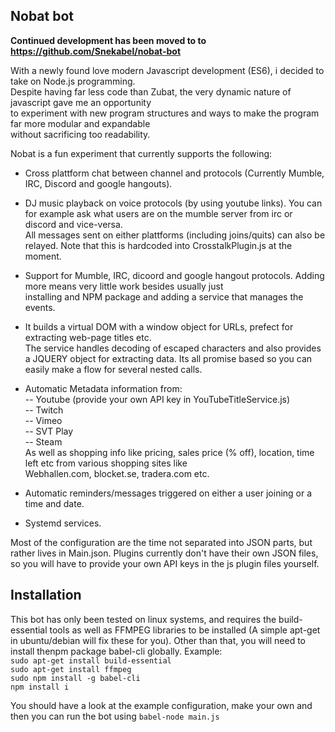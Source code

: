 Nobat bot
------------
**Continued development has been moved to to https://github.com/Snekabel/nobat-bot**
  
With a newly found love modern Javascript development (ES6), i decided to take on Node.js programming.  
Despite having far less code than Zubat, the very dynamic nature of javascript gave me an opportunity  
to experiment with new program structures and ways to make the program far more modular and expandable  
 without sacrificing too readability.

Nobat is a fun experiment that currently supports the following:
 - Cross plattform chat between channel and protocols (Currently Mumble, IRC, Discord and google hangouts).
 - DJ music playback on voice protocols (by using youtube links). 
 You can for example ask what users are on the mumble server from irc or discord and vice-versa.  
 All messages sent on either plattforms (including joins/quits) can also be relayed.
 Note that this is hardcoded into CrosstalkPlugin.js at the moment.
 
 - Support for Mumble, IRC, dicoord and google hangout protocols. Adding more means very little work besides usually just  
  installing and NPM package and adding a service that manages the events.
  
 - It builds a virtual DOM with a window object for URLs, prefect for extracting web-page titles etc.  
 The service handles decoding of escaped characters and also provides a JQUERY object for extracting
 data. Its all promise based so you can easily make a flow for several nested calls.
 
 - Automatic Metadata information from:  
 -- Youtube (provide your own API key in YouTubeTitleService.js)   
 -- Twitch  
 -- Vimeo  
 -- SVT Play  
 -- Steam  
 As well as shopping info like pricing, sales price (% off), location, time left etc from various shopping sites like  
 Webhallen.com, blocket.se, tradera.com etc.
 
 - Automatic reminders/messages triggered on either a user joining or a time and date.
 - Systemd services.
 
 Most of the configuration are the time not separated into JSON parts, but rather lives in Main.json.
 Plugins currently don't have their own JSON files, so you will have to provide your own API keys in the js plugin files yourself.

Installation
------------
This bot has only been tested on linux systems, and requires the build-essential tools as well as FFMPEG libraries to be installed (A simple apt-get in ubuntu/debian will fix these for you).
Other than that, you will need to install thenpm package babel-cli globally.
Example:  
`sudo apt-get install build-essential`    
`sudo apt-get install ffmpeg`  
`sudo npm install -g babel-cli`  
`npm install i`  

You should have a look at the example configuration, make your own and then you can run the bot using
`babel-node main.js`